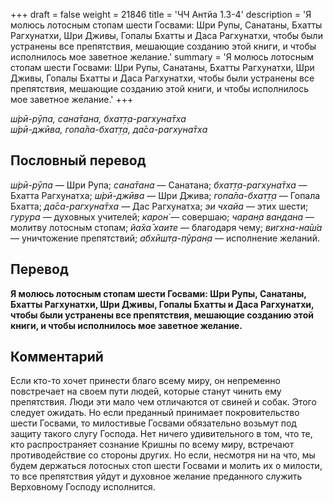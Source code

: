 +++
draft = false
weight = 21846
title = 'ЧЧ Антйа 1.3-4'
description = 'Я молюсь лотосным стопам шести Госвами: Шри Рупы, Санатаны, Бхатты Рагхунатхи, Шри Дживы, Гопалы Бхатты и Даса Рагхунатхи, чтобы были устранены все препятствия, мешающие созданию этой книги, и чтобы исполнилось мое заветное желание.'
summary = 'Я молюсь лотосным стопам шести Госвами: Шри Рупы, Санатаны, Бхатты Рагхунатхи, Шри Дживы, Гопалы Бхатты и Даса Рагхунатхи, чтобы были устранены все препятствия, мешающие созданию этой книги, и чтобы исполнилось мое заветное желание.'
+++

_ш́рӣ-рӯпа, сана̄тана, бхат̣т̣а-рагхуна̄тха  
ш́рӣ-джӣва, гопа̄ла-бхат̣т̣а, да̄са-рагхуна̄тха_

## Пословный перевод

_ш́рӣ_\-_рӯпа_ — Шри Рупа; _сана̄тана_ — Санатана; _бхат̣т̣а_\-_рагхуна̄тха_ — Бхатта Рагхунатха; _ш́рӣ_\-_джӣва_ — Шри Джива; _гопа̄ла_\-_бхат̣т̣а_ — Гопала Бхатта; _да̄са_\-_рагхуна̄тха_ — Дас Рагхунатха; _эи_ _чхайа_ — этих шести; _гурура_ — духовных учителей; _карон̇_ — совершаю; _чаран̣а_ _вандана_ — молитву лотосным стопам; _йа̄ха̄_ _хаите_ — благодаря чему; _вигхна_\-_на̄ш́а_ — уничтожение препятствий; _абхӣшт̣а_\-_пӯран̣а_ — исполнение желаний.

## Перевод

**Я молюсь лотосным стопам шести Госвами: Шри Рупы, Санатаны, Бхатты Рагхунатхи, Шри Дживы, Гопалы Бхатты и Даса Рагхунатхи, чтобы были устранены все препятствия, мешающие созданию этой книги, и чтобы исполнилось мое заветное желание.**

## Комментарий

Если кто-то хочет принести благо всему миру, он непременно повстречает на своем пути людей, которые станут чинить ему препятствия. Люди эти мало чем отличаются от свиней и собак. Этого следует ожидать. Но если преданный принимает покровительство шести Госвами, то милостивые Госвами обязательно возьмут под защиту такого слугу Господа. Нет ничего удивительного в том, что те, кто распространяет сознание Кришны по всему миру, встречают противодействие со стороны других. Но если, несмотря ни на что, мы будем держаться лотосных стоп шести Госвами и молить их о милости, то все препятствия уйдут и духовное желание преданного служить Верховному Господу исполнится.
